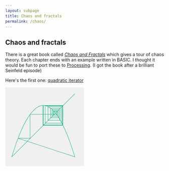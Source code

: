 ```yaml
---
layout: subpage
title: Chaos and fractals
permalink: /chaos/
---
```

## Chaos and fractals
There is a great book called *[Chaos and Fractals]* which gives a tour of chaos theory. Each chapter ends with an example written in BASIC. I thought it would be fun to port these to [Processing](https://www.processing.org). (I got the book after a brilliant Seinfeld episode)

Here's the first one: [quadratic iterator](/fractals/1)
<div style="float: below;"><img src="../imgs/1.tif"></div>

[Chaos and Fractals]: http://www.amazon.com/Chaos-Fractals-New-Frontiers-Science/dp/0387202293

